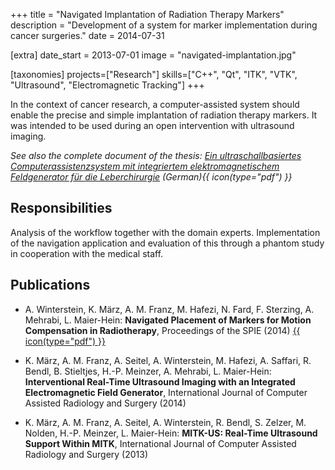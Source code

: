 +++
title = "Navigated Implantation of Radiation Therapy Markers"
description = "Development of a system for marker implementation during cancer surgeries."
date = 2014-07-31

[extra]
date_start = 2013-07-01
image = "navigated-implantation.jpg"

[taxonomies]
projects=["Research"]
skills=["C++", "Qt", "ITK", "VTK", "Ultrasound", "Electromagnetic Tracking"]
+++

In the context of cancer research, a computer-assisted system should enable the precise and simple implantation of radiation therapy markers. It was intended to be used during an open intervention with ultrasound imaging.

*See also the complete document of the thesis: <a href="/documents/masterarbeit.pdf" target="_blank">Ein ultraschallbasiertes Computerassistenzsystem mit integriertem elektromagnetischem Feldgenerator für die Leberchirurgie</a> (German){{ icon(type="pdf") }}*

## Responsibilities

Analysis of the workflow together with the domain experts. Implementation of the navigation application and evaluation of this through a phantom study in cooperation with the medical staff.

## Publications

* A. Winterstein, K. März, A. M. Franz, M. Hafezi, N. Fard, F. Sterzing, A. Mehrabi, L. Maier-Hein: **Navigated Placement of Markers
for Motion Compensation in Radiotherapy**, Proceedings of the SPIE (2014) <a href="/documents/navigated-marker-placement.pdf" title="View Paper" target="_blank">{{ icon(type="pdf") }}</a>

* K. März, A. M. Franz, A. Seitel, A. Winterstein, M. Hafezi, A. Saffari, R. Bendl, B. Stieltjes, H.-P. Meinzer, A. Mehrabi, L.
Maier-Hein: **Interventional Real-Time Ultrasound Imaging with an Integrated Electromagnetic Field Generator**, International Journal of
Computer Assisted Radiology and Surgery (2014)

* K. März, A. M. Franz, A. Seitel, A. Winterstein, R. Bendl, S. Zelzer, M. Nolden, H.-P. Meinzer, L. Maier-Hein: **MITK-US: Real-Time Ultrasound Support Within MITK**, International Journal of Computer Assisted Radiology and Surgery (2013)